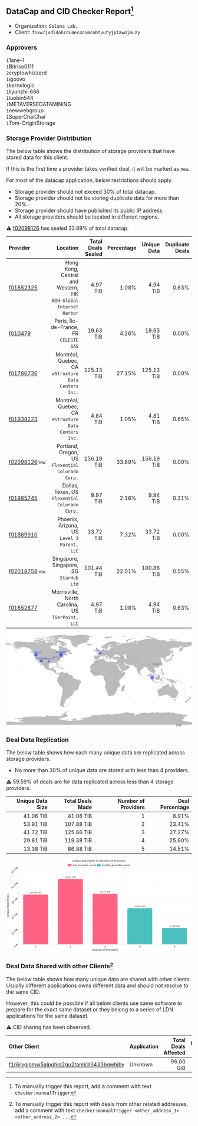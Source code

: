 ## DataCap and CID Checker Report[^1]
 - Organization: `Solana Lab.`
 - Client: `f1xw7jxdldohcdu4ec4a5mcnbtvutyjptawojmuzy`
### Approvers
`1`1ane-1<br/>`1`Bitrise0111<br/>`2`cryptowhizzard<br/>`1`igoovo<br/>`1`kernelogic<br/>`1`liyunzhi-666<br/>`1`luobin544<br/>`1`METAVERSEDATAMINING<br/>`1`newwebgroup<br/>`1`SuperChaiChai<br/>`1`Tom-OriginStorage

### Storage Provider Distribution
The below table shows the distribution of storage providers that have stored data for this client.

If this is the first time a provider takes verified deal, it will be marked as `new`.

For most of the datacap application, below restrictions should apply.
 - Storage provider should not exceed 30% of total datacap.
 - Storage provider should not be storing duplicate data for more than 20%.
 - Storage provider should have published its public IP address.
 - All storage providers should be located in different regions.

⚠️ [f02098126](https://filfox.info/en/address/f02098126) has sealed 33.89% of total datacap.

| Provider                                                    |                                                            Location | Total Deals Sealed | Percentage | Unique Data | Duplicate Deals |
| :---------------------------------------------------------- | ------------------------------------------------------------------: | -----------------: | ---------: | ----------: | --------------: |
| [f01852325](https://filfox.info/en/address/f01852325)       | Hong Kong, Central and Western, HK<br/>`BIH-Global Internet Harbor` |           4.97 TiB |      1.08% |    4.94 TiB |           0.63% |
| [f010479](https://filfox.info/en/address/f010479)           |                          Paris, Île-de-France, FR<br/>`CELESTE SAS` |          19.63 TiB |      4.26% |   19.63 TiB |           0.00% |
| [f01786736](https://filfox.info/en/address/f01786736)       |             Montréal, Quebec, CA<br/>`eStruxture Data Centers Inc.` |         125.13 TiB |     27.15% |  125.13 TiB |           0.00% |
| [f01938223](https://filfox.info/en/address/f01938223)       |             Montréal, Quebec, CA<br/>`eStruxture Data Centers Inc.` |           4.84 TiB |      1.05% |    4.81 TiB |           0.65% |
| [f02098126](https://filfox.info/en/address/f02098126)`new`  |                Portland, Oregon, US<br/>`Flexential Colorado Corp.` |         156.19 TiB |     33.89% |  156.19 TiB |           0.00% |
| [f01985745](https://filfox.info/en/address/f01985745)       |                   Dallas, Texas, US<br/>`Flexential Colorado Corp.` |           9.97 TiB |      2.16% |    9.94 TiB |           0.31% |
| [f01889910](https://filfox.info/en/address/f01889910)       |                      Phoenix, Arizona, US<br/>`Level 3 Parent, LLC` |          33.72 TiB |      7.32% |   33.72 TiB |           0.00% |
| [f02018758](https://filfox.info/en/address/f02018758)`new`  |                          Singapore, Singapore, SG<br/>`StarHub Ltd` |         101.44 TiB |     22.01% |  100.88 TiB |           0.55% |
| [f01852677](https://filfox.info/en/address/f01852677)       |                Morrisville, North Carolina, US<br/>`TierPoint, LLC` |           4.97 TiB |      1.08% |    4.94 TiB |           0.63% |

<img src="https://raw.githubusercontent.com/data-preservation-programs/filplus-checker-assets/main/filecoin-project/filecoin-plus-large-datasets/issues/923/1683614340469.png"/>

### Deal Data Replication
The below table shows how each many unique data are replicated across storage providers.

- No more than 30% of unique data are stored with less than 4 providers.

⚠️ 59.59% of deals are for data replicated across less than 4 storage providers.

| Unique Data Size | Total Deals Made | Number of Providers | Deal Percentage |
| ---------------: | ---------------: | ------------------: | --------------: |
|        41.06 TiB |        41.06 TiB |                   1 |           8.91% |
|        53.91 TiB |       107.88 TiB |                   2 |          23.41% |
|        41.72 TiB |       125.66 TiB |                   3 |          27.27% |
|        29.81 TiB |       119.38 TiB |                   4 |          25.90% |
|        13.38 TiB |        66.88 TiB |                   5 |          14.51% |

<img src="https://raw.githubusercontent.com/data-preservation-programs/filplus-checker-assets/main/filecoin-project/filecoin-plus-large-datasets/issues/923/1683614341388.png"/>

### Deal Data Shared with other Clients[^3]
The below table shows how many unique data are shared with other clients.
Usually different applications owns different data and should not resolve to the same CID.

However, this could be possible if all below clients use same software to prepare for the exact same dataset or they belong to a series of LDN applications for the same dataset.

⚠️ CID sharing has been observed.

| Other Client                                                                                                          | Application | Total Deals Affected | Unique CIDs | Approvers |
| :-------------------------------------------------------------------------------------------------------------------- | :---------- | -------------------: | ----------: | :-------- |
| [f1r6rvgjomw5alpqhid2gu2tamklll3433bgwhjby](https://filfox.info/en/address/f1r6rvgjomw5alpqhid2gu2tamklll3433bgwhjby) | Unknown     |            96.00 GiB |           3 | Unknown   |

[^1]: To manually trigger this report, add a comment with text `checker:manualTrigger`

[^2]: Deals from those addresses are combined into this report as they are specified with `checker:manualTrigger`

[^3]: To manually trigger this report with deals from other related addresses, add a comment with text `checker:manualTrigger <other_address_1> <other_address_2> ...`
